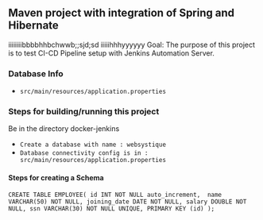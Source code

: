 ## Maven project with integration of Spring and Hibernate 
iiiiiiiibbbbhhbchwwb;;sjd;sd
iiiiihhhyyyyyy
Goal: The purpose of this project is to test CI-CD Pipeline setup with Jenkins Automation Server.

### Database Info 
- `src/main/resources/application.properties` 

### Steps for building/running this project

Be in the directory docker-jenkins
- `Create a database with name : websystique`
- `Database connectivity config is in : src/main/resources/application.properties`

#### Steps for creating a Schema

`CREATE TABLE EMPLOYEE(
    id INT NOT NULL auto_increment, 
    name VARCHAR(50) NOT NULL,
    joining_date DATE NOT NULL,
    salary DOUBLE NOT NULL,
    ssn VARCHAR(30) NOT NULL UNIQUE,
    PRIMARY KEY (id)
);`
